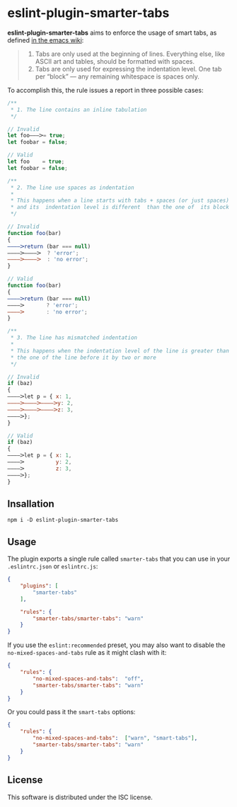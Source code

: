 # eslint-plugin-smarter-tabs

**eslint-plugin-smarter-tabs**  aims to  enforce  the usage  of  smart tabs,  as
defined [in the emacs wiki](https://www.emacswiki.org/emacs/SmartTabs):

> 1. Tabs are only  used at the beginning  of lines. Everything else, like ASCII
>    art and tables, should  be formatted with spaces.
> 2. Tabs  are  only used  for  expressing  the  indentation level. One  tab per
>    “block” — any remaining whitespace is spaces only.

To accomplish this, the rule issues a report in three possible cases:
```javascript
/**
 * 1. The line contains an inline tabulation
 */

// Invalid
let foo———𝈷= true;
let foobar = false;

// Valid
let foo    = true;
let foobar = false;

/**
 * 2. The line use spaces as indentation
 *
 * This happens when a line starts with tabs + spaces (or just spaces)
 * and its  indentation level is different  than the one of  its block
 */

// Invalid
function foo(bar)
{
————𝈷return (bar === null)
————𝈷————𝈷  ? 'error';
————𝈷————𝈷  : 'no error';
}

// Valid
function foo(bar)
{
————𝈷return (bar === null)
————𝈷       ? 'error';
————𝈷       : 'no error';
}

/**
 * 3. The line has mismatched indentation
 *
 * This happens when the indentation level of the line is greater than
 * the one of the line before it by two or more
 */

// Invalid
if (baz)
{
————𝈷let p = { x: 1,
————𝈷————𝈷————𝈷y: 2,
————𝈷————𝈷————𝈷z: 3,
————𝈷};
}

// Valid
if (baz)
{
————𝈷let p = { x: 1,
————𝈷          y: 2,
————𝈷          z: 3,
————𝈷};
}

```

## Insallation


```
npm i -D eslint-plugin-smarter-tabs
```

## Usage

The plugin exports a single rule called  `smarter-tabs` that you can use in your
`.eslintrc.json` or `eslintrc.js`:
```json
{
	"plugins": [
		"smarter-tabs"
	],

	"rules": {
		"smarter-tabs/smarter-tabs": "warn"
	}
}

```

If you  use the `eslint:recommended`  preset, you may  also want to  disable the
`no-mixed-spaces-and-tabs` rule as it might clash with it:
```json
{
	"rules": {
		"no-mixed-spaces-and-tabs":  "off",
		"smarter-tabs/smarter-tabs": "warn"
	}
}
```
Or you could pass it the `smart-tabs` options:
```json
{
	"rules": {
		"no-mixed-spaces-and-tabs":  ["warn", "smart-tabs"],
		"smarter-tabs/smarter-tabs": "warn"
	}
}
```

## License

This software is distributed under the ISC license.
